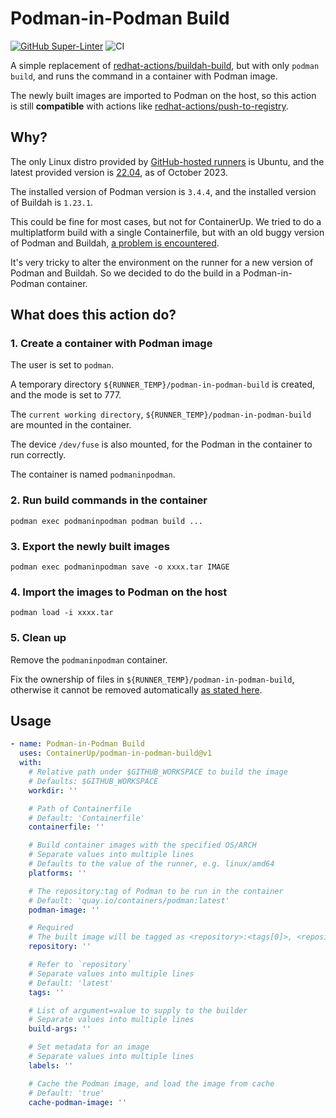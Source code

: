# Podman-in-Podman Build

[![GitHub Super-Linter](https://github.com/ContainerUp/podman-in-podman-build/actions/workflows/linter.yml/badge.svg)](https://github.com/super-linter/super-linter)
![CI](https://github.com/ContainerUp/podman-in-podman-build/actions/workflows/ci.yml/badge.svg)

A simple replacement of [redhat-actions/buildah-build](https://github.com/redhat-actions/buildah-build),
but with only `podman build`, and runs the command in a container with Podman image.

The newly built images are imported to Podman on the host,
so this action is still **compatible** with actions like [redhat-actions/push-to-registry](https://github.com/redhat-actions/push-to-registry).

## Why?

The only Linux distro provided by [GitHub-hosted runners](https://github.com/actions/runner-images) is Ubuntu,
and the latest provided version is [22.04](https://github.com/actions/runner-images/blob/main/images/linux/Ubuntu2204-Readme.md), as of October 2023.

The installed version of Podman version is `3.4.4`, and the installed version of Buildah is `1.23.1`.

This could be fine for most cases, but not for ContainerUp.
We tried to do a multiplatform build with a single Containerfile,
but with an old buggy version of Podman and Buildah, [a problem is encountered](https://github.com/redhat-actions/buildah-build/issues/100).

It's very tricky to alter the environment on the runner for a new version of Podman and Buildah.
So we decided to do the build in a Podman-in-Podman container.

## What does this action do?

### 1. Create a container with Podman image

The user is set to `podman`.

A temporary directory `${RUNNER_TEMP}/podman-in-podman-build` is created, and the mode is set to 777.

The `current working directory`, `${RUNNER_TEMP}/podman-in-podman-build` are mounted in the container.

The device `/dev/fuse` is also mounted, for the Podman in the container to run correctly.

The container is named `podmaninpodman`.

### 2. Run build commands in the container

`podman exec podmaninpodman podman build ...`

### 3. Export the newly built images

`podman exec podmaninpodman save -o xxxx.tar IMAGE`

### 4. Import the images to Podman on the host

`podman load -i xxxx.tar`

### 5. Clean up

Remove the `podmaninpodman` container.

Fix the ownership of files in `${RUNNER_TEMP}/podman-in-podman-build`,
otherwise it cannot be removed automatically [as stated here](https://docs.github.com/en/actions/learn-github-actions/variables#default-environment-variables).

## Usage

```yaml
- name: Podman-in-Podman Build
  uses: ContainerUp/podman-in-podman-build@v1
  with:
    # Relative path under $GITHUB_WORKSPACE to build the image
    # Defaults: $GITHUB_WORKSPACE
    workdir: ''

    # Path of Containerfile
    # Default: 'Containerfile'
    containerfile: ''

    # Build container images with the specified OS/ARCH
    # Separate values into multiple lines
    # Defaults to the value of the runner, e.g. linux/amd64
    platforms: ''

    # The repository:tag of Podman to be run in the container
    # Default: 'quay.io/containers/podman:latest'
    podman-image: ''

    # Required
    # The built image will be tagged as <repository>:<tags[0]>, <repository>:<tags[1]>, ...
    repository: ''

    # Refer to `repository`
    # Separate values into multiple lines
    # Default: 'latest'
    tags: ''

    # List of argument=value to supply to the builder
    # Separate values into multiple lines
    build-args: ''

    # Set metadata for an image
    # Separate values into multiple lines
    labels: ''

    # Cache the Podman image, and load the image from cache
    # Default: 'true'
    cache-podman-image: ''
```
